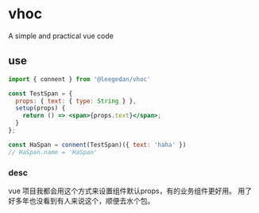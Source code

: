 # vhoc

A simple and practical vue code

## use

```jsx
import { connent } from '@leegedan/vhoc'

const TestSpan = {
  props: { text: { type: String } },
  setup(props) {
    return () => <span>{props.text}</span>;
  }
};

const HaSpan = connent(TestSpan)({ text: 'haha' })
// HaSpan.name = 'HaSpan'

```

### desc

vue 项目我都会用这个方式来设置组件默认props，有的业务组件更好用。 用了好多年也没看到有人来说这个，顺便去水个包。